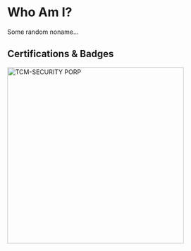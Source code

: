 # Who Am I? 

Some random noname...

## Certifications & Badges

<img width="400" height="400" alt="TCM-SECURITY PORP" src="https://github.com/user-attachments/assets/2ee8d38c-8600-4117-8b67-4617eddbab86" />
